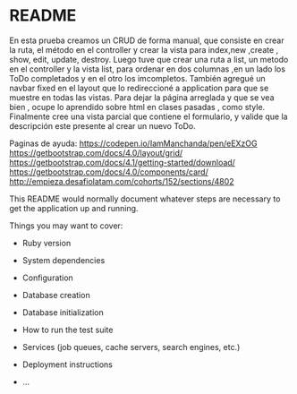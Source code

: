 # README
En esta prueba creamos un CRUD de forma manual, que consiste en crear la ruta, el método en el controller y crear la vista para index,new ,create , show, edit, update, destroy. Luego tuve que crear una ruta a list, un metodo en el controller y la vista list, para ordenar en dos columnas ,en un lado los ToDo completados y en el otro los imcompletos. También agregué un navbar fixed en el layout que lo redireccioné a application para que se muestre en todas las vistas. Para dejar la página arreglada y que se vea bien , ocupe lo aprendido sobre html en clases pasadas , como style. Finalmente cree una vista parcial que contiene el formulario,  y valide que la descripción este presente al crear un nuevo ToDo.


Paginas de ayuda: 
https://codepen.io/IamManchanda/pen/eEXzOG
https://getbootstrap.com/docs/4.0/layout/grid/
https://getbootstrap.com/docs/4.1/getting-started/download/
https://getbootstrap.com/docs/4.0/components/card/
http://empieza.desafiolatam.com/cohorts/152/sections/4802




This README would normally document whatever steps are necessary to get the
application up and running.

Things you may want to cover:

* Ruby version

* System dependencies

* Configuration

* Database creation

* Database initialization

* How to run the test suite

* Services (job queues, cache servers, search engines, etc.)

* Deployment instructions

* ...
